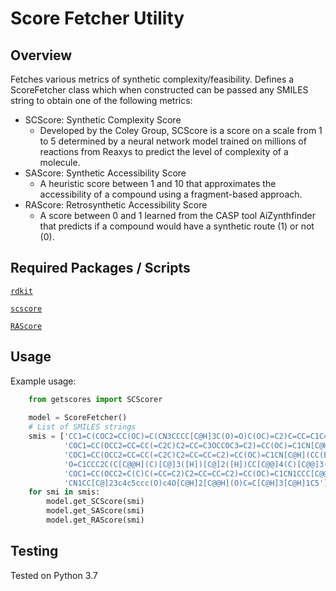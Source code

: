 # Score Fetcher Utility

## Overview

Fetches various metrics of synthetic complexity/feasibility. Defines
a ScoreFetcher class which when constructed can be passed any SMILES string
to obtain one of the following metrics:

- SCScore: Synthetic Complexity Score
    - Developed by the Coley Group, SCScore is a score on a scale from 1 to 5
    determined by a neural network model trained on millions of reactions from Reaxys
    to predict the level of complexity of a molecule.
- SAScore: Synthetic Accessibility Score
    - A heuristic score between 1 and 10 that approximates the accessibility of a compound
    using a fragment-based approach.
- RAScore: Retrosynthetic Accessibility Score
    - A score between 0 and 1 learned from the CASP tool AiZynthfinder that predicts
    if a compound would have a synthetic route (1) or not (0).
    
## Required Packages / Scripts

[`rdkit`](https://www.rdkit.org/docs/Install.html)

[`scscore`](https://github.com/connorcoley/scscore)

[`RAScore`](https://github.com/MolecularAI/RAscore)

## Usage

Example usage:
```python
    from getscores import SCScorer
    
    model = ScoreFetcher()
    # List of SMILES strings
    smis = ['CC1=C(COC2=CC(OC)=C(CN3CCCC[C@H]3C(O)=O)C(OC)=C2)C=CC=C1C4=CC=CC=C4',
            'COC1=CC(OCC2=CC=CC(=C2C)C2=CC=C3OCCOC3=C2)=CC(OC)=C1CN[C@H](CO)C(O)=O',
            'COC1=CC(OCC2=CC=CC(=C2C)C2=CC=CC=C2)=CC(OC)=C1CN[C@H](CC(F)(F)F)C1=CC=CC=C1',
            'O=C1CCC2C(C[C@@H](C)[C@]3([H])[C@]2([H])CC[C@@]4(C)[C@@]3([H])CC[C@]4(C#C)O)=C1',
            'COC1=CC(OCC2=C(C)C(=CC=C2)C2=CC=CC=C2)=CC(OC)=C1CN1CCC[C@@H](C1)C(O)=O',
            'CN1CC[C@]23c4c5ccc(O)c4O[C@H]2[C@@H](O)C=C[C@H]3[C@H]1C5']
    for smi in smis:
        model.get_SCScore(smi)
        model.get_SAScore(smi)
        model.get_RAScore(smi)
```

## Testing
Tested on Python 3.7